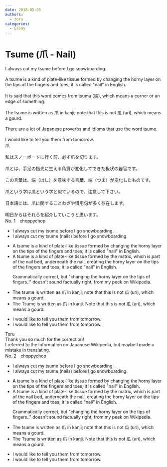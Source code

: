 ```yaml
---
date: 2018-05-05
authors:
  - toru
categories:
  - Essay
---
```


<h1 id="subject_show">Tsume (爪 - Nail)</h1>
<div class="date" hidden>May 5, 2018 15:58</div>
<div id="post"><div id="body_show_ori">
I always cut my tsume before I go snowboarding.<br/><br/>A tsume is a kind of plate-like tissue formed by changing the horny layer on the tips of the fingers and toes; it is called "nail" in English.<br/><br/>It is said that this word comes from tsuma (端), which means a corner or an edge of something.<br/><br/>The tsume is written as 爪 in kanji; note that this is not 瓜 (uri), which means a gourd.<br/><br/>There are a lot of Japanese proverbs and idioms that use the word tsume.<br/><br/>I would like to tell you them from tomorrow.
</div></div>

<!-- more -->

<div id="post_ja"><div id="body_show_mo">
爪<br/><br/>私はスノーボードに行く前、必ず爪を切ります。<br/><br/>爪とは、手足の指先に生える角質が変化してできた板状の器官です。<br/><br/>この言葉は、端（はし）を意味する言葉、端（つま）が変化したものです。<br/><br/>爪という字は瓜という字と似ているので、注意して下さい。<br/><br/>日本語には、爪に関することわざや慣用句が多く存在します。<br/><br/>明日からはそれらを紹介していこうと思います。
</div></div>
<div id="block"><div class="first_name"> No. 1　<span class="just_name">choppychop</span></div><div id="block2">
<ul class="correction_field">
<li class="incorrect">I always cut my tsume before I go snowboarding.</li>
<li class="corrected correct">
I always cut my tsume (nails) before I go snowboarding.
</li>
</ul>
<ul class="correction_field">
<li class="incorrect">A tsume is a kind of plate-like tissue formed by changing the horny layer on the tips of the fingers and toes; it is called "nail" in English.</li>
<li class="corrected correct">
A tsume is a kind of plate-like tissue formed by the matrix, which is part of the nail bed, underneath the nail, creating the horny layer on the tips of the fingers and toes; it is called "nail" in English.
<p class="correction_comment">Grammatically correct, but "changing the horny layer on the tips of fingers.." doesn't sound factually right, from my peek on Wikipedia.</p>
</li>
</ul>
<ul class="correction_field">
<li class="incorrect">The tsume is written as 爪 in kanji; note that this is not 瓜 (uri), which means a gourd.</li>
<li class="corrected correct">
<span class="sline">The</span> Tsume is written as 爪 in kanji. Note that this is not 瓜 (uri), which means a gourd.
</li>
</ul>
<ul class="correction_field">
<li class="incorrect">I would like to tell you them from tomorrow.</li>
<li class="corrected correct">
I would like to tell you them <span class="sline">from</span> tomorrow.
</li>
</ul>
</div><div class="name"><span class="just_name">Toru</span><br>
Thank you so much for the correction!<br/>I referred to the information on Japanese Wikipedia, but maybe I made a mistake in translating.
</div>
</div>
<div id="block"><div class="first_name"> No. 2　<span class="just_name">choppychop</span></div><div id="block2">
<ul class="correction_field">
<li class="incorrect">I always cut my tsume before I go snowboarding.</li>
<li class="corrected correct">
I always cut my tsume (nails) before I go snowboarding.
</li>
</ul>
<ul class="correction_field">
<li class="incorrect">A tsume is a kind of plate-like tissue formed by changing the horny layer on the tips of the fingers and toes; it is called "nail" in English.</li>
<li class="corrected correct">
A tsume is a kind of plate-like tissue formed by the matrix, which is part of the nail bed, underneath the nail, creating the horny layer on the tips of the fingers and toes; it is called "nail" in English.
<p class="correction_comment">Grammatically correct, but "changing the horny layer on the tips of fingers.." doesn't sound factually right, from my peek on Wikipedia.</p>
</li>
</ul>
<ul class="correction_field">
<li class="incorrect">The tsume is written as 爪 in kanji; note that this is not 瓜 (uri), which means a gourd.</li>
<li class="corrected correct">
<span class="sline">The</span> Tsume is written as 爪 in kanji. Note that this is not 瓜 (uri), which means a gourd.
</li>
</ul>
<ul class="correction_field">
<li class="incorrect">I would like to tell you them from tomorrow.</li>
<li class="corrected correct">
I would like to tell you them <span class="sline">from</span> tomorrow.
</li>
</ul>
</div></div>
